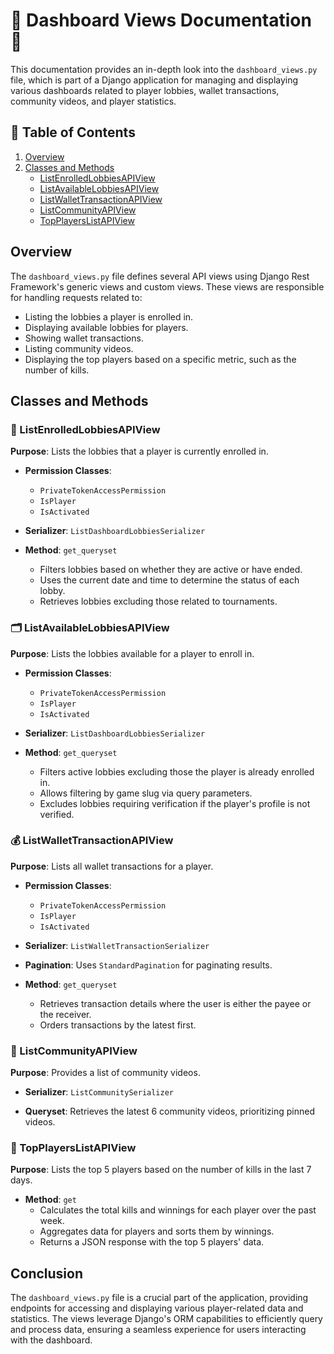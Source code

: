 # 📜 Dashboard Views Documentation 📜

This documentation provides an in-depth look into the `dashboard_views.py` file, which is part of a Django application for managing and displaying various dashboards related to player lobbies, wallet transactions, community videos, and player statistics.

## 📑 Table of Contents
1. [Overview](#overview)
2. [Classes and Methods](#classes-and-methods)
   - [ListEnrolledLobbiesAPIView](#listenrolledlobbiesapiview)
   - [ListAvailableLobbiesAPIView](#listavailablelobbiesapiview)
   - [ListWalletTransactionAPIView](#listwallettransactionapiview)
   - [ListCommunityAPIView](#listcommunityapiview)
   - [TopPlayersListAPIView](#topplayerslistapiview)

## Overview
The `dashboard_views.py` file defines several API views using Django Rest Framework's generic views and custom views. These views are responsible for handling requests related to:
- Listing the lobbies a player is enrolled in.
- Displaying available lobbies for players.
- Showing wallet transactions.
- Listing community videos.
- Displaying the top players based on a specific metric, such as the number of kills.

## Classes and Methods

### 🚀 ListEnrolledLobbiesAPIView
**Purpose**: Lists the lobbies that a player is currently enrolled in.

- **Permission Classes**: 
  - `PrivateTokenAccessPermission`
  - `IsPlayer`
  - `IsActivated`
  
- **Serializer**: `ListDashboardLobbiesSerializer`

- **Method**: `get_queryset`
  - Filters lobbies based on whether they are active or have ended.
  - Uses the current date and time to determine the status of each lobby.
  - Retrieves lobbies excluding those related to tournaments.

### 🗂️ ListAvailableLobbiesAPIView
**Purpose**: Lists the lobbies available for a player to enroll in.

- **Permission Classes**: 
  - `PrivateTokenAccessPermission`
  - `IsPlayer`
  - `IsActivated`
  
- **Serializer**: `ListDashboardLobbiesSerializer`

- **Method**: `get_queryset`
  - Filters active lobbies excluding those the player is already enrolled in.
  - Allows filtering by game slug via query parameters.
  - Excludes lobbies requiring verification if the player's profile is not verified.

### 💰 ListWalletTransactionAPIView
**Purpose**: Lists all wallet transactions for a player.

- **Permission Classes**: 
  - `PrivateTokenAccessPermission`
  - `IsPlayer`
  - `IsActivated`
  
- **Serializer**: `ListWalletTransactionSerializer`

- **Pagination**: Uses `StandardPagination` for paginating results.

- **Method**: `get_queryset`
  - Retrieves transaction details where the user is either the payee or the receiver.
  - Orders transactions by the latest first.

### 🎥 ListCommunityAPIView
**Purpose**: Provides a list of community videos.

- **Serializer**: `ListCommunitySerializer`

- **Queryset**: Retrieves the latest 6 community videos, prioritizing pinned videos.

### 🌟 TopPlayersListAPIView
**Purpose**: Lists the top 5 players based on the number of kills in the last 7 days.

- **Method**: `get`
  - Calculates the total kills and winnings for each player over the past week.
  - Aggregates data for players and sorts them by winnings.
  - Returns a JSON response with the top 5 players' data.

## Conclusion
The `dashboard_views.py` file is a crucial part of the application, providing endpoints for accessing and displaying various player-related data and statistics. The views leverage Django's ORM capabilities to efficiently query and process data, ensuring a seamless experience for users interacting with the dashboard.